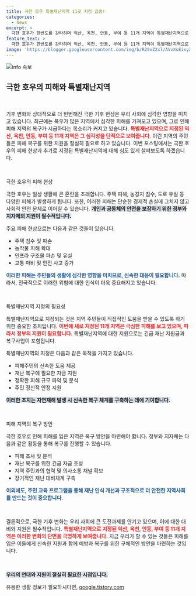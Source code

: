 ```yaml
---
title: 극한 호우 특별재난지역 11곳 지정 급증!
categories:
  - News
excerpt: >
  극한 호우가 한반도를 강타하며 익산, 옥천, 안동, 부여 등 11개 지역이 특별재난지역으로 지정됐습니다. 피해 상황이 심각하며, 주의가 필요합니다!
feature_text: >
  극한 호우가 한반도를 강타하며 익산, 옥천, 안동, 부여 등 11개 지역이 특별재난지역으로 지정됐습니다. 피해 상황이 심각하며, 주의가 필요합니다!
image: 'https://blogger.googleusercontent.com/img/b/R29vZ2xl/AVvXsEixyZcFfHzMRdzZMjFBmAUKJYCLCGyLL1o632UiGVXcaFdKo_bkvkuCioo0uUKlGfBVcT3P84aROyZIXSBEx3Aw5nCQ3pTgDom1WDC4m8eifvWiAmWEEVb4x6G_l8C0QH225ldMjyaFvpxGEBGNO37VmDTDMHGhJPq73UglMfDca1-0aw/s1600/blogspot.png'
---
```


<p><img src="https://blogger.googleusercontent.com/img/b/R29vZ2xl/AVvXsEixyZcFfHzMRdzZMjFBmAUKJYCLCGyLL1o632UiGVXcaFdKo_bkvkuCioo0uUKlGfBVcT3P84aROyZIXSBEx3Aw5nCQ3pTgDom1WDC4m8eifvWiAmWEEVb4x6G_l8C0QH225ldMjyaFvpxGEBGNO37VmDTDMHGhJPq73UglMfDca1-0aw/s1600/blogspot.png" alt="info 속보" /></p>

<h2 data-ke-size="size26">극한 호우의 피해와 특별재난지역</h2>

<p data-ke-size="size16">&nbsp;</p>

<p>기후 변화와 상대적으로 더 빈번해진 극한 기후 현상은 우리 사회에 심각한 영향을 미치고 있습니다. 최근에는 폭우가 많은 지역에서 심각한 피해를 가져오고 있으며, 그로 인해 피해 지역의 복구가 시급하다는 목소리가 커지고 있습니다. <b><span style="color: #ee2323;">특별재난지역으로 지정된 익산, 옥천, 안동, 부여 등 11개 지역은 그 심각성을 단적으로 보여줍니다.</span></b> 이런 지역의 주민들은 피해 복구를 위한 지원을 절실히 필요로 하고 있습니다. 이번 포스팅에서는 극한 호우의 피해 현상과 추가로 지정된 특별재난지역에 대해 심도 있게 살펴보도록 하겠습니다.</p>

<p data-ke-size="size16">&nbsp;</p>

<p>극한 호우의 피해 현상</p>

<p>극한 호우는 일상 생활에 큰 혼란을 초래합니다. 주택 피해, 농경지 침수, 도로 유실 등 다양한 피해가 발생하게 됩니다. 또한, 이러한 피해는 단순한 경제적 손실에 그치지 않고 사회적 안전 문제로 이어질 수 있습니다. <b><span style="background-color: #21538527;">개인과 공동체의 안전을 보장하기 위한 정부와 지자체의 지원이 필수적입니다.</span></b> </p>

<p>주요 피해 현상으로는 다음과 같은 것들이 있습니다.</p>

<ul>
  <li>주택 침수 및 파손</li>
  <li>농작물 피해 확대</li>
  <li>인프라 구조물 파손 및 유실</li>
  <li>교통 마비 및 안전 사고 증가</li>
</ul>

<p><b><span style="color: #1a5490;">이러한 피해는 주민들의 생활에 심각한 영향을 미치므로, 신속한 대응이 필요합니다.</span></b> 따라서, 전국적으로 이러한 위험에 대한 인식이 더욱 중요해지고 있습니다.</p>

<p data-ke-size="size16">&nbsp;</p>

<p>특별재난지역 지정의 필요성</p>

<p>특별재난지역으로 지정되는 것은 지역 주민들이 직접적인 도움을 받을 수 있도록 하기 위한 중요한 조치입니다. <b><span style="color: #ee2323;">이번에 새로 지정된 11개 지역은 극심한 피해를 보고 있으며, 따라서 정부의 지원이 필요합니다.</span></b> 특별재난지역에 대한 지원으로는 긴급 재난 지원금과 복구사업이 포함됩니다.</p>

<p>특별재난지역의 지정은 다음과 같은 목적을 가지고 있습니다.</p>

<ul>
  <li>피해주민의 신속한 도움 제공</li>
  <li>재난 복구에 필요한 자금 지원</li>
  <li>정확한 피해 규모 파악 및 분석</li>
  <li>주민 정신적 안정 지원</li>
</ul>

<p><b><span style="background-color: #21538527;">이러한 조치는 자연재해 발생 시 신속한 복구 체계를 구축하는 데에 기여합니다.</span></b></p>

<p data-ke-size="size16">&nbsp;</p>

<p>피해 지역의 복구 방안</p>

<p>극한 호우로 인해 피해를 입은 지역은 복구 방안을 마련해야 합니다. 정부와 지자체는 다음과 같은 활동을 통해 복구를 진행할 수 있습니다.</p>

<ul>
  <li>피해 조사 및 분석</li>
  <li>재난 복구를 위한 긴급 자금 조성</li>
  <li>지역 주민과의 협력 및 의사소통 채널 확보</li>
  <li>장기적인 재난 대비체계 구축</li>
</ul>

<p><b><span style="color: #1a5490;">이외에도, 주민 교육 프로그램을 통해 재난 인식 개선과 구조적으로 더 안전한 지역사회를 만드는 것이 중요합니다.</span></b> </p>

<p data-ke-size="size16">&nbsp;</p>

<p>결론적으로, 극한 기후 변화는 우리 사회에 큰 도전과제를 안기고 있으며, 이에 대한 대비와 지원은 필수적입니다. <b><span style="color: #ee2323;">특별재난지역으로 지정된 익산, 옥천, 안동, 부여 등 11개 지역은 이러한 변화의 단면을 극명하게 보여줍니다.</span></b> 지금 우리가 할 수 있는 것들은 피해를 입은 이들에게 신속한 지원과 함께 예방과 복구를 위한 구체적인 방안을 마련하는 것입니다. </p>

<p data-ke-size="size16">&nbsp;</p>

<p><b><span style="background-color: #21538527;">우리의 연대와 지원이 절실히 필요한 시점입니다.</span></b></p>
유용한 생활 정보가 필요하시다면, <a href="https://qoogle.tistory.com" rel="dofollow">qoogle.tistory.com</a>


